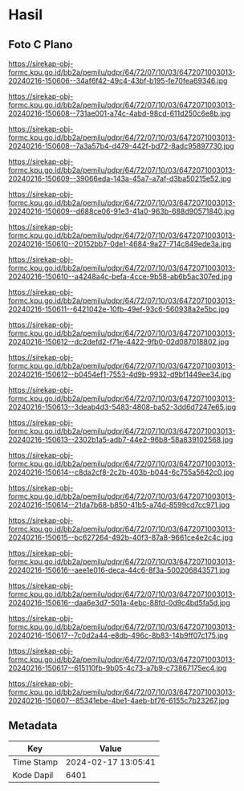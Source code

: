 # Hasil

## Foto C Plano

https://sirekap-obj-formc.kpu.go.id/bb2a/pemilu/pdpr/64/72/07/10/03/6472071003013-20240216-150606--34af6f42-49c4-43bf-b195-fe70fea69346.jpg

https://sirekap-obj-formc.kpu.go.id/bb2a/pemilu/pdpr/64/72/07/10/03/6472071003013-20240216-150608--731ae001-a74c-4abd-98cd-611d250c6e8b.jpg

https://sirekap-obj-formc.kpu.go.id/bb2a/pemilu/pdpr/64/72/07/10/03/6472071003013-20240216-150608--7a3a57b4-d479-442f-bd72-8adc95897730.jpg

https://sirekap-obj-formc.kpu.go.id/bb2a/pemilu/pdpr/64/72/07/10/03/6472071003013-20240216-150609--39066eda-143a-45a7-a7af-d3ba50215e52.jpg

https://sirekap-obj-formc.kpu.go.id/bb2a/pemilu/pdpr/64/72/07/10/03/6472071003013-20240216-150609--d688ce06-91e3-41a0-963b-688d90571840.jpg

https://sirekap-obj-formc.kpu.go.id/bb2a/pemilu/pdpr/64/72/07/10/03/6472071003013-20240216-150610--20152bb7-0de1-4684-9a27-714c849ede3a.jpg

https://sirekap-obj-formc.kpu.go.id/bb2a/pemilu/pdpr/64/72/07/10/03/6472071003013-20240216-150610--a4248a4c-befa-4cce-9b58-ab6b5ac307ed.jpg

https://sirekap-obj-formc.kpu.go.id/bb2a/pemilu/pdpr/64/72/07/10/03/6472071003013-20240216-150611--6421042e-10fb-49ef-93c6-560938a2e5bc.jpg

https://sirekap-obj-formc.kpu.go.id/bb2a/pemilu/pdpr/64/72/07/10/03/6472071003013-20240216-150612--dc2defd2-f71e-4422-9fb0-02d087018802.jpg

https://sirekap-obj-formc.kpu.go.id/bb2a/pemilu/pdpr/64/72/07/10/03/6472071003013-20240216-150612--b0454ef1-7553-4d9b-9932-d9bf1449ee34.jpg

https://sirekap-obj-formc.kpu.go.id/bb2a/pemilu/pdpr/64/72/07/10/03/6472071003013-20240216-150613--3deab4d3-5483-4808-ba52-3dd6d7247e65.jpg

https://sirekap-obj-formc.kpu.go.id/bb2a/pemilu/pdpr/64/72/07/10/03/6472071003013-20240216-150613--2302b1a5-adb7-44e2-96b8-58a839102568.jpg

https://sirekap-obj-formc.kpu.go.id/bb2a/pemilu/pdpr/64/72/07/10/03/6472071003013-20240216-150614--c8da2cf8-2c2b-403b-b044-6c755a5642c0.jpg

https://sirekap-obj-formc.kpu.go.id/bb2a/pemilu/pdpr/64/72/07/10/03/6472071003013-20240216-150614--21da7b68-b850-41b5-a74d-8599cd7cc971.jpg

https://sirekap-obj-formc.kpu.go.id/bb2a/pemilu/pdpr/64/72/07/10/03/6472071003013-20240216-150615--bc627264-492b-40f3-87a8-9661ce4e2c4c.jpg

https://sirekap-obj-formc.kpu.go.id/bb2a/pemilu/pdpr/64/72/07/10/03/6472071003013-20240216-150616--aee1e016-deca-44c6-8f3a-500206843571.jpg

https://sirekap-obj-formc.kpu.go.id/bb2a/pemilu/pdpr/64/72/07/10/03/6472071003013-20240216-150616--daa6e3d7-501a-4ebc-88fd-0d9c4bd5fa5d.jpg

https://sirekap-obj-formc.kpu.go.id/bb2a/pemilu/pdpr/64/72/07/10/03/6472071003013-20240216-150617--7c0d2a44-e8db-496c-8b83-14b9ff07c175.jpg

https://sirekap-obj-formc.kpu.go.id/bb2a/pemilu/pdpr/64/72/07/10/03/6472071003013-20240216-150617--615110fb-9b05-4c73-a7b9-c73867175ec4.jpg

https://sirekap-obj-formc.kpu.go.id/bb2a/pemilu/pdpr/64/72/07/10/03/6472071003013-20240216-150607--85341ebe-4be1-4aeb-bf76-6155c7b23267.jpg


## Metadata

| Key        | Value               |
| ---------- | ------------------- |
| Time Stamp | 2024-02-17 13:05:41 |
| Kode Dapil | 6401                |



